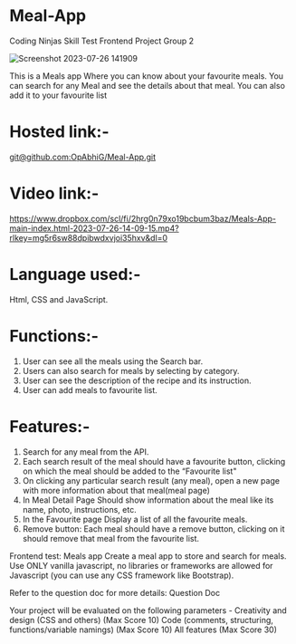 # Meal-App
Coding Ninjas Skill Test  Frontend Project Group 2

![Screenshot 2023-07-26 141909](https://github.com/OpAbhiG/Meal-App/assets/110295591/a3f48247-f136-40ce-a830-a1b03b3e891f)




This is a Meals app Where you can know about your favourite meals. You can search for any Meal and see the details about that meal. You can also add it to your favourite list

# Hosted link:-
[git@github.com:OpAbhiG/Meal-App.git](https://github.com/OpAbhiG/Meal-App)

# Video link:-
https://www.dropbox.com/scl/fi/2hrg0n79xo19bcbum3baz/Meals-App-main-index.html-2023-07-26-14-09-15.mp4?rlkey=mg5r6sw88dpibwdxvjoi35hxv&dl=0

# Language used:- 
Html, CSS and JavaScript. 
# Functions:-
1. User can see all the meals using the Search bar.
2. Users can also search for meals by selecting by category.
3. User can see the description of the recipe and its instruction.
4. User can add meals to favourite list.
# Features:- 
1. Search for any meal from the API.
2. Each search result of the meal should have a favourite button, clicking on which the meal should be added to the “Favourite list"
3. On clicking any particular search result (any meal), open a new page with more information about that meal(meal page)
4. In Meal Detail Page Should show information about the meal like its name, photo, instructions, etc.
5. In the Favourite page Display a list of all the favourite meals.
6. Remove button: Each meal should have a remove button, clicking on it should remove that meal from the favourite list.


Frontend test: Meals app
Create a meal app to store and search for meals. Use ONLY vanilla javascript, no libraries or frameworks are allowed for Javascript (you can use any CSS framework like Bootstrap).

Refer to the question doc for more details: Question Doc

Your project will be evaluated on the following parameters -
Creativity and design (CSS and others) (Max Score 10)
Code (comments, structuring, functions/variable namings) (Max Score 10)
All features (Max Score 30)
